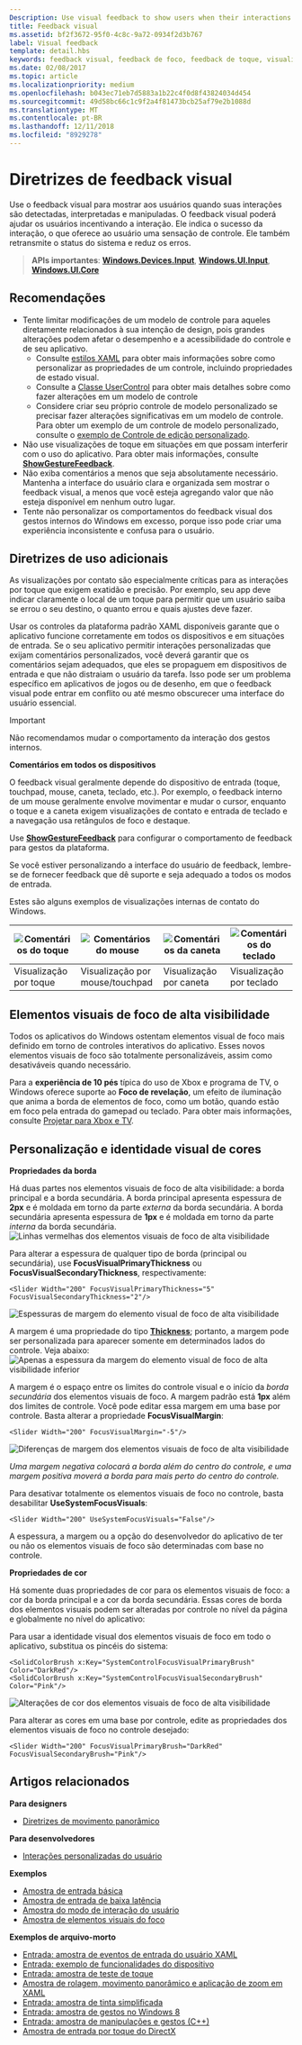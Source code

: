 ```yaml
---
Description: Use visual feedback to show users when their interactions with a UWP app are detected, interpreted, and handled.
title: Feedback visual
ms.assetid: bf2f3672-95f0-4c8c-9a72-0934f2d3b767
label: Visual feedback
template: detail.hbs
keywords: feedback visual, feedback de foco, feedback de toque, visualização de contato, entrada, interação
ms.date: 02/08/2017
ms.topic: article
ms.localizationpriority: medium
ms.openlocfilehash: b043ec71eb7d5883a1b22c4f0d8f43824034d454
ms.sourcegitcommit: 49d58bc66c1c9f2a4f81473bcb25af79e2b1088d
ms.translationtype: MT
ms.contentlocale: pt-BR
ms.lasthandoff: 12/11/2018
ms.locfileid: "8929278"
---
```

# <a name="guidelines-for-visual-feedback"></a>Diretrizes de feedback visual

Use o feedback visual para mostrar aos usuários quando suas interações são detectadas, interpretadas e manipuladas. O feedback visual poderá ajudar os usuários incentivando a interação. Ele indica o sucesso da interação, o que oferece ao usuário uma sensação de controle. Ele também retransmite o status do sistema e reduz os erros.

> **APIs importantes**:  [**Windows.Devices.Input**](https://msdn.microsoft.com/library/windows/apps/br225648), [**Windows.UI.Input**](https://msdn.microsoft.com/library/windows/apps/br242084), [**Windows.UI.Core**](https://msdn.microsoft.com/library/windows/apps/br208383)

## <a name="recommendations"></a>Recomendações

- Tente limitar modificações de um modelo de controle para aqueles diretamente relacionados à sua intenção de design, pois grandes alterações podem afetar o desempenho e a acessibilidade do controle e de seu aplicativo. 
    - Consulte [estilos XAML](https://docs.microsoft.com/windows/uwp/design/controls-and-patterns/xaml-styles) para obter mais informações sobre como personalizar as propriedades de um controle, incluindo propriedades de estado visual.
    - Consulte a [Classe UserControl](https://docs.microsoft.com/uwp/api/windows.ui.xaml.controls.usercontrol) para obter mais detalhes sobre como fazer alterações em um modelo de controle
    - Considere criar seu próprio controle de modelo personalizado se precisar fazer alterações significativas em um modelo de controle. Para obter um exemplo de um controle de modelo personalizado, consulte o [exemplo de Controle de edição personalizado](https://github.com/Microsoft/Windows-universal-samples/tree/master/Samples/CustomEditControl).
- Não use visualizações de toque em situações em que possam interferir com o uso do aplicativo. Para obter mais informações, consulte [**ShowGestureFeedback**](https://msdn.microsoft.com/library/windows/apps/br241969).
- Não exiba comentários a menos que seja absolutamente necessário. Mantenha a interface do usuário clara e organizada sem mostrar o feedback visual, a menos que você esteja agregando valor que não esteja disponível em nenhum outro lugar.
- Tente não personalizar os comportamentos do feedback visual dos gestos internos do Windows em excesso, porque isso pode criar uma experiência inconsistente e confusa para o usuário.

## <a name="additional-usage-guidance"></a>Diretrizes de uso adicionais

As visualizações por contato são especialmente críticas para as interações por toque que exigem exatidão e precisão. Por exemplo, seu app deve indicar claramente o local de um toque para permitir que um usuário saiba se errou o seu destino, o quanto errou e quais ajustes deve fazer.

Usar os controles da plataforma padrão XAML disponíveis garante que o aplicativo funcione corretamente em todos os dispositivos e em situações de entrada. Se o seu aplicativo permitir interações personalizadas que exijam comentários personalizados, você deverá garantir que os comentários sejam adequados, que eles se propaguem em dispositivos de entrada e que não distraiam o usuário da tarefa. Isso pode ser um problema específico em aplicativos de jogos ou de desenho, em que o feedback visual pode entrar em conflito ou até mesmo obscurecer uma interface do usuário essencial.

> [!Important]
> Não recomendamos mudar o comportamento da interação dos gestos internos.

**Comentários em todos os dispositivos**

O feedback visual geralmente depende do dispositivo de entrada (toque, touchpad, mouse, caneta, teclado, etc.). Por exemplo, o feedback interno de um mouse geralmente envolve movimentar e mudar o cursor, enquanto o toque e a caneta exigem visualizações de contato e entrada de teclado e a navegação usa retângulos de foco e destaque.

Use [**ShowGestureFeedback**](https://msdn.microsoft.com/library/windows/apps/br241969) para configurar o comportamento de feedback para gestos da plataforma.

Se você estiver personalizando a interface do usuário de feedback, lembre-se de fornecer feedback que dê suporte e seja adequado a todos os modos de entrada.

Estes são alguns exemplos de visualizações internas de contato do Windows.

| ![Comentários do toque](images/TouchFeedback.png) | ![Comentários do mouse](images/MouseFeedback.png) | ![Comentários da caneta](images/PenFeedback.png) | ![Comentários do teclado](images/KeyboardFeedback.png) |
| --- | --- | --- | --- |
| Visualização por toque | Visualização por mouse/touchpad | Visualização por caneta | Visualização por teclado |

## <a name="high-visibility-focus-visuals"></a>Elementos visuais de foco de alta visibilidade

Todos os aplicativos do Windows ostentam elementos visual de foco mais definido em torno de controles interativos do aplicativo. Esses novos elementos visuais de foco são totalmente personalizáveis, assim como desativáveis quando necessário.

Para a **experiência de 10 pés** típica do uso de Xbox e programa de TV, o Windows oferece suporte ao **Foco de revelação**, um efeito de iluminação que anima a borda de elementos de foco, como um botão, quando estão em foco pela entrada do gamepad ou teclado. Para obter mais informações, consulte [Projetar para Xbox e TV](https://docs.microsoft.com/windows/uwp/design/devices/designing-for-tv#reveal-focus).

## <a name="color-branding--customizing"></a>Personalização e identidade visual de cores

**Propriedades da borda**

Há duas partes nos elementos visuais de foco de alta visibilidade: a borda principal e a borda secundária. A borda principal apresenta espessura de **2px** e é moldada em torno da parte *externa* da borda secundária. A borda secundária apresenta espessura de **1px** e é moldada em torno da parte *interna* da borda secundária.
![Linhas vermelhas dos elementos visuais de foco de alta visibilidade](images/FocusRectRedlines.png)

Para alterar a espessura de qualquer tipo de borda (principal ou secundária), use **FocusVisualPrimaryThickness** ou **FocusVisualSecondaryThickness**, respectivamente:
```XAML
<Slider Width="200" FocusVisualPrimaryThickness="5" FocusVisualSecondaryThickness="2"/>
```
![Espessuras de margem do elemento visual de foco de alta visibilidade](images/FocusMargin.png)

A margem é uma propriedade do tipo [**Thickness**](https://msdn.microsoft.com/library/system.windows.thickness); portanto, a margem pode ser personalizada para aparecer somente em determinados lados do controle. Veja abaixo: ![Apenas a espessura da margem do elemento visual de foco de alta visibilidade inferior](images/FocusThicknessSide.png)

A margem é o espaço entre os limites do controle visual e o início da *borda secundária* dos elementos visuais de foco. A margem padrão está **1px** além dos limites de controle. Você pode editar essa margem em uma base por controle. Basta alterar a propriedade **FocusVisualMargin**:
```XAML
<Slider Width="200" FocusVisualMargin="-5"/>
```
![Diferenças de margem dos elementos visuais de foco de alta visibilidade](images/FocusPlusMinusMargin.png)

*Uma margem negativa colocará a borda além do centro do controle, e uma margem positiva moverá a borda para mais perto do centro do controle.*

Para desativar totalmente os elementos visuais de foco no controle, basta desabilitar **UseSystemFocusVisuals**:
```XAML
<Slider Width="200" UseSystemFocusVisuals="False"/>
```

A espessura, a margem ou a opção do desenvolvedor do aplicativo de ter ou não os elementos visuais de foco são determinadas com base no controle.

**Propriedades de cor**

Há somente duas propriedades de cor para os elementos visuais de foco: a cor da borda principal e a cor da borda secundária. Essas cores de borda dos elementos visuais podem ser alteradas por controle no nível da página e globalmente no nível do aplicativo:

Para usar a identidade visual dos elementos visuais de foco em todo o aplicativo, substitua os pincéis do sistema:
```XAML
<SolidColorBrush x:Key="SystemControlFocusVisualPrimaryBrush" Color="DarkRed"/>
<SolidColorBrush x:Key="SystemControlFocusVisualSecondaryBrush" Color="Pink"/>
```
![Alterações de cor dos elementos visuais de foco de alta visibilidade](images/FocusRectColorChanges.png)

Para alterar as cores em uma base por controle, edite as propriedades dos elementos visuais de foco no controle desejado:
```XAML
<Slider Width="200" FocusVisualPrimaryBrush="DarkRed" FocusVisualSecondaryBrush="Pink"/>
```

## <a name="related-articles"></a>Artigos relacionados

**Para designers**
* [Diretrizes de movimento panorâmico](guidelines-for-panning.md)

**Para desenvolvedores**
* [Interações personalizadas do usuário](https://msdn.microsoft.com/library/windows/apps/mt185599)

**Exemplos**
* [Amostra de entrada básica](https://go.microsoft.com/fwlink/p/?LinkID=620302)
* [Amostra de entrada de baixa latência](https://go.microsoft.com/fwlink/p/?LinkID=620304)
* [Amostra do modo de interação do usuário](https://go.microsoft.com/fwlink/p/?LinkID=619894)
* [Amostra de elementos visuais do foco](https://go.microsoft.com/fwlink/p/?LinkID=619895)

**Exemplos de arquivo-morto**
* [Entrada: amostra de eventos de entrada do usuário XAML](https://go.microsoft.com/fwlink/p/?linkid=226855)
* [Entrada: exemplo de funcionalidades do dispositivo](https://go.microsoft.com/fwlink/p/?linkid=231530)
* [Entrada: amostra de teste de toque](https://go.microsoft.com/fwlink/p/?linkid=231590)
* [Amostra de rolagem, movimento panorâmico e aplicação de zoom em XAML](https://go.microsoft.com/fwlink/p/?linkid=251717)
* [Entrada: amostra de tinta simplificada](https://go.microsoft.com/fwlink/p/?linkid=246570)
* [Entrada: amostra de gestos no Windows 8](https://go.microsoft.com/fwlink/p/?LinkId=264995)
* [Entrada: amostra de manipulações e gestos (C++)](https://go.microsoft.com/fwlink/p/?linkid=231605)
* [Amostra de entrada por toque do DirectX](https://go.microsoft.com/fwlink/p/?LinkID=231627)
 

 
